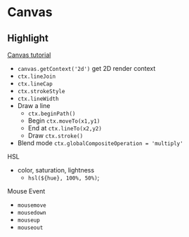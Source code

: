 # Canvas

## Highlight
[Canvas tutorial](https://developer.mozilla.org/en-US/docs/Web/API/Canvas_API/Tutorial)
- `canvas.getContext('2d')` get 2D render context
- `ctx.lineJoin`
- `ctx.lineCap`
- `ctx.strokeStyle`
- `ctx.lineWidth`
- Draw a line
  - `ctx.beginPath()`
  - Begin `ctx.moveTo(x1,y1)`
  - End at `ctx.lineTo(x2,y2)`
  - Draw `ctx.stroke()`
- Blend mode `ctx.globalCompositeOperation = 'multiply'`

HSL
- color, saturation, lightness
  - `hsl(${hue}, 100%, 50%)`;

Mouse Event
- `mousemove`
- `mousedown`
- `mouseup`
- `mouseout`
